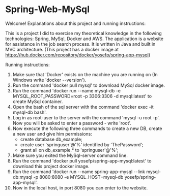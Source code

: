 # Spring-Web-MySql

Welcome!
Explanations about this project and running instructions:

This is a project I did to exercise my theoretical knowledge in the following technologies: Spring, MySql, Docker and AWS.
The application is a website for assistance in the job search process. It is written in Java and built in MVC architecture.
(This project has a docker image at https://hub.docker.com/repository/docker/yosefp/spring-app-mysql)

Running instructions:
1. Make sure that 'Docker' exists on the machine you are running on (In Windows write 'docker --version').
2. Run the command 'docker pull mysql' to download MySql docker image.
3. Run the command 'docker run --name mysql-db -e MYSQL_ROOT_PASSWORD=root -p 3306:3306 -d mysql:latest' to create MySql container.
4. Open the bash of the sql server with the command 'docker exec -it mysql-db bash'.
5. Log in as root-user to the server with the command 'mysql -u root -p'. Now you will be asked to enter a password - write 'root'.
6. Now execute the following three commands to create a new DB, create a new user and give him permissions:
   - create database db_example;
   - create user 'springuser'@'%' identified by 'ThePassword';
   - grant all on db_example.* to 'springuser'@'%';
7. Make sure you exited the MySql-server command line.
8. Run the command 'docker pull yosefp/spring-app-mysql:latest' to download this project docker image.
9. Run the command 'docker run --name spring-app-mysql --link mysql-db:mysql -p 8080:8080 -e MYSQL_HOST=mysql-db yosefp/spring-app-mysql'.
10. Now in the local host, in port 8080 you can enter to the website.
